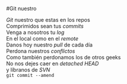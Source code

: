 #Git nuestro
<p><em>Git</em> nuestro que estas en los repos<br />
Comprimidos sean tus <em>commits</em><br />
Venga a nosotros tu <em>log</em><br />
En el local como en el <em>remote</em><br />
Danos hoy nuestro <em>pull</em> de cada día<br />
Perdona nuestros <em>conflictos</em><br />
Como también perdonamos los de otros geeks<br />
No nos dejes caer en <em>detached HEAD</em><br />
y líbranos de <em>SVN</em><br />
<code>git commit --amend</code></p>